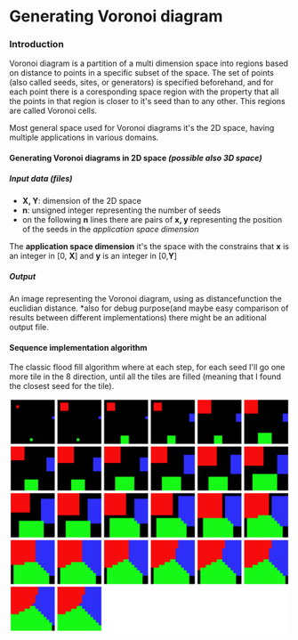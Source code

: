 # Generating Voronoi diagram

### Introduction

Voronoi diagram is a partition of a multi dimension space into regions based on distance to points in a specific subset of the space. The set of points (also called seeds, sites, or generators) is specified beforehand, and for each point there is a coresponding space region with the property that all the points in that region is closer to it's seed than to any other. This regions are called Voronoi cells.

Most general space used for Voronoi diagrams it's the 2D space, having multiple applications in various domains.

#### Generating Voronoi diagrams in 2D space _(possible also 3D space)_

##### Input data (_files_)
 - __X, Y__: dimension of the 2D space
 - __n__: unsigned integer representing the number of seeds
 - on the following __n__ lines there are pairs of __x, y__ representing the position of the seeds in the _application space dimension_
 
The __application space dimension__ it's the space with the constrains that __x__ is an integer in [0, __X__] and __y__ is an integer in [0,__Y__]

##### Output
An image representing the Voronoi diagram, using as distancefunction the euclidian distance.
*also for debug purpose(and maybe easy comparison of results between different implementations) there might be an aditional output file.

#### Sequence implementation algorithm
The classic flood fill algorithm where at each step, for each seed I'll go one more tile in the 8 direction, until all the tiles are filled (meaning that I found the closest seed for the tile).

![ ](extra/steps/steps.png  "Sequence example")


